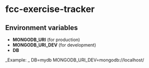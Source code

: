 # fcc-exercise-tracker

## Environment variables

 * **MONGODB_URI** (for production)
 * **MONGODB_URI_DEV** (for development)
 * **DB**

_Example: _
DB=mydb
MONGODB_URI_DEV=mongodb://localhost/
